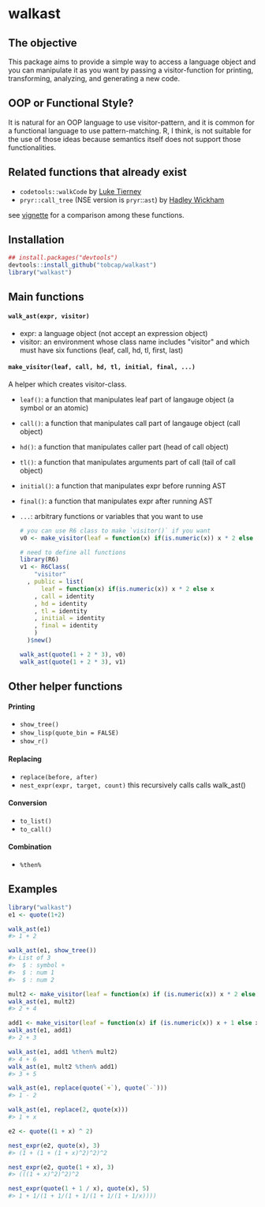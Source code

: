 walkast
=======

The objective
-------------

This package aims to provide a simple way to access a language object and you can manipulate it as you want by passing a visitor-function for printing, transforming, analyzing, and generating a new code.

OOP or Functional Style?
------------------------

It is natural for an OOP language to use visitor-pattern, and it is common for a functional language to use pattern-matching. R, I think, is not suitable for the use of those ideas because semantics itself does not support those functionalities.

Related functions that already exist
------------------------------------

-   `codetools::walkCode` by [Luke Tierney](https://cran.r-project.org/web/packages/codetools/index.html)
-   `pryr::call_tree` (NSE version is `pryr`::`ast`) by [Hadley Wickham](https://cran.r-project.org/web/packages/pryr/index.html)

see [vignette](./vignettes/related_ast_functions.md) for a comparison among these functions.

Installation
------------

``` r
## install.packages("devtools")
devtools::install_github("tobcap/walkast")
library("walkast")
```

Main functions
--------------

#### `walk_ast(expr, visitor)`

-   expr: a language object (not accept an expression object)
-   visitor: an environment whose class name includes "visitor" and which must have six functions (leaf, call, hd, tl, first, last)

#### `make_visitor(leaf, call, hd, tl, initial, final, ...)`

A helper which creates visitor-class.

-   `leaf()`: a function that manipulates leaf part of langauge object (a symbol or an atomic)
-   `call()`: a function that manipulates call part of langauge object (call object)
-   `hd()`: a function that manipulates caller part (head of call object)
-   `tl()`: a function that manipulates arguments part of call (tail of call object)
-   `initial()`: a function that manipulates expr before running AST
-   `final()`: a function that manipulates expr after running AST
-   `...`: arbitrary functions or variables that you want to use

    ``` r
    # you can use R6 class to make `visitor()` if you want
    v0 <- make_visitor(leaf = function(x) if(is.numeric(x)) x * 2 else x)

    # need to define all functions
    library(R6)
    v1 <- R6Class(
        "visitor"
      , public = list(
          leaf = function(x) if(is.numeric(x)) x * 2 else x
        , call = identity
        , hd = identity
        , tl = identity
        , initial = identity
        , final = identity
        )
      )$new()

    walk_ast(quote(1 + 2 * 3), v0)
    walk_ast(quote(1 + 2 * 3), v1)
    ```

Other helper functions
----------------------

#### Printing

-   `show_tree()`
-   `show_lisp(quote_bin = FALSE)`
-   `show_r()`

#### Replacing

-   `replace(before, after)`
-   `nest_expr(expr, target, count)` this recursively calls calls walk\_ast()

#### Conversion

-   `to_list()`
-   `to_call()`

#### Combination

-   `%then%`

Examples
--------

``` r
library("walkast")
e1 <- quote(1+2)
```

``` r
walk_ast(e1)
#> 1 + 2
```

``` r
walk_ast(e1, show_tree())
#> List of 3
#>  $ : symbol +
#>  $ : num 1
#>  $ : num 2
```

``` r
mult2 <- make_visitor(leaf = function(x) if (is.numeric(x)) x * 2 else x)
walk_ast(e1, mult2)
#> 2 + 4

add1 <- make_visitor(leaf = function(x) if (is.numeric(x)) x + 1 else x)
walk_ast(e1, add1)
#> 2 + 3

walk_ast(e1, add1 %then% mult2)
#> 4 + 6
walk_ast(e1, mult2 %then% add1)
#> 3 + 5
```

``` r
walk_ast(e1, replace(quote(`+`), quote(`-`)))
#> 1 - 2
```

``` r
walk_ast(e1, replace(2, quote(x)))
#> 1 + x
```

``` r
e2 <- quote((1 + x) ^ 2)

nest_expr(e2, quote(x), 3)
#> (1 + (1 + (1 + x)^2)^2)^2

nest_expr(e2, quote(1 + x), 3)
#> (((1 + x)^2)^2)^2

nest_expr(quote(1 + 1 / x), quote(x), 5)
#> 1 + 1/(1 + 1/(1 + 1/(1 + 1/(1 + 1/x))))
```
